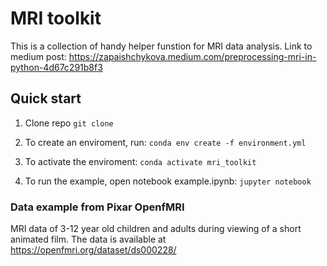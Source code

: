 # MRI toolkit
This is a collection of handy helper funstion for MRI data analysis. Link to medium post: https://zapaishchykova.medium.com/preprocessing-mri-in-python-4d67c291b8f3

## Quick start
1. Clone repo `git clone`

2. To create an enviroment, run: 
`conda env create -f environment.yml`

3. To activate the enviroment:
`conda activate mri_toolkit`

4. To run the example, open notebook example.ipynb:
`jupyter notebook`


### Data example from Pixar OpenfMRI
MRI data of 3-12 year old children and adults during viewing of a short animated film. The data is available at https://openfmri.org/dataset/ds000228/
